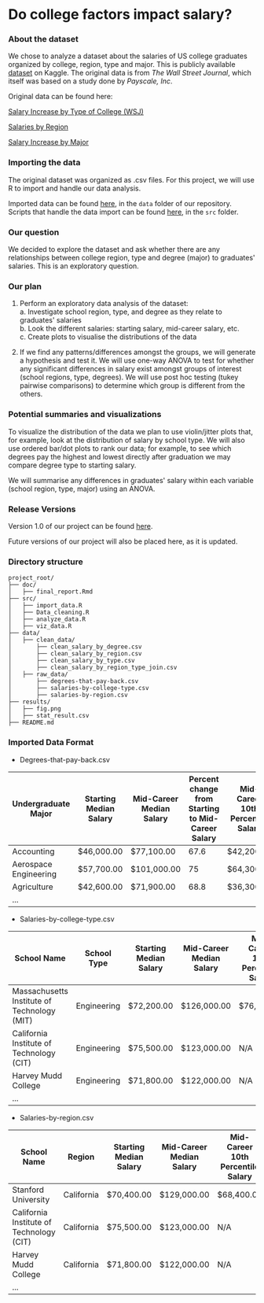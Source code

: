 # Do college factors impact salary?

### About the dataset

We chose to analyze a dataset about the salaries of US college graduates organized by college, region, type and major. This is publicly available [dataset](https://www.kaggle.com/wsj/college-salaries) on Kaggle. The original data is from *The Wall Street Journal*, which itself was based on a study done by *Payscale, Inc*.

Original data can be found here:

[Salary Increase by Type of College (WSJ)](http://online.wsj.com/public/resources/documents/info-Salaries_for_Colleges_by_Type-sort.html)

[Salaries by Region](http://online.wsj.com/public/resources/documents/info-Salaries_for_Colleges_by_Region-sort.html)

[Salary Increase by Major](http://online.wsj.com/public/resources/documents/info-Degrees_that_Pay_you_Back-sort.html)

### Importing the data

The original dataset was organized as .csv files. For this project, we will use R to import and handle our data analysis.

Imported data can be found [here](https://github.com/UBC-MDS/DSCI_522_Salary-vs-College/tree/master/data), in the `data` folder of our repository. Scripts that handle the data import can be found [here](https://github.com/UBC-MDS/DSCI_522_Salary-vs-College/tree/master/src), in the `src` folder.

### Our question

We decided to explore the dataset and ask whether there are any relationships between college region, type and degree (major) to graduates' salaries. This is an exploratory question.

### Our plan

1. Perform an exploratory data analysis of the dataset:  
    a. Investigate school region, type, and degree as they relate to graduates' salaries  
    b. Look the different salaries: starting salary, mid-career salary, etc.  
    c. Create plots to visualise the distributions of the data   

2. If we find any patterns/differences amongst the groups, we will generate a hypothesis and test it. We will use one-way ANOVA to test for whether any significant differences in salary exist amongst groups of interest (school regions, type, degrees). We will use post hoc testing (tukey pairwise comparisons) to determine which group is different from the others.   

### Potential summaries and visualizations

To visualize the distribution of the data we plan to use violin/jitter plots that, for example, look at the distribution of salary by school type. We will also use ordered bar/dot plots to rank our data; for example, to see which degrees pay the highest and lowest directly after graduation we may compare degree type to starting salary.

We will summarise any differences in graduates' salary within each variable (school region, type, major) using an ANOVA.

### Release Versions

Version 1.0 of our project can be found [here](https://github.com/UBC-MDS/DSCI_522_Salary-vs-College/tree/v1.0). 

Future versions of our project will also be placed here, as it is updated. 

### Directory structure
```
project_root/
├── doc/
│   ├── final_report.Rmd
├── src/
│   ├── import_data.R
│   ├── Data_cleaning.R
│   ├── analyze_data.R
│   ├── viz_data.R
├── data/
│   ├── clean_data/
│       ├── clean_salary_by_degree.csv
│       ├── clean_salary_by_region.csv
│       ├── clean_salary_by_type.csv
│       ├── clean_salary_by_region_type_join.csv
│   ├── raw_data/
│       ├── degrees-that-pay-back.csv
│       ├── salaries-by-college-type.csv
│       ├── salaries-by-region.csv
├── results/
│   ├── fig.png
│   ├── stat_result.csv
├── README.md
```
### Imported Data Format

* Degrees-that-pay-back.csv

| Undergraduate Major | Starting Median Salary | Mid-Career Median Salary | Percent change from Starting to Mid-Career Salary | Mid-Career 10th Percentile Salary | Mid-Career 25th Percentile Salary |	Mid-Career 75th Percentile Salary	| Mid-Career 90th Percentile Salary |
|---|---|---|---|---|---|---|---|
| Accounting |  $46,000.00 | $77,100.00 | 67.6 | $42,200.00 | $56,100.00 | $108,000.00 | $152,000.00 |
| Aerospace Engineering	| $57,700.00	| $101,000.00 |	75|	$64,300.00|	$82,100.00|	$127,000.00|	$161,000.00 |
|Agriculture|	$42,600.00|	$71,900.00|	68.8|	$36,300.00|	$52,100.00|	$96,300.00|	$150,000.00|
|...|

* Salaries-by-college-type.csv

|School Name|	School Type|	Starting Median Salary|	Mid-Career Median Salary|	Mid-Career 10th Percentile Salary|	Mid-Career 25th Percentile Salary|	Mid-Career 75th Percentile Salary|	Mid-Career 90th Percentile Salary|
|---|---|---|---|---|---|---|---|
|Massachusetts Institute of Technology (MIT)|	Engineering|	$72,200.00|	$126,000.00|	$76,800.00|	$99,200.00|	$168,000.00|	$220,000.00|
|California Institute of Technology (CIT)|	Engineering	|$75,500.00|	$123,000.00	|N/A|	$104,000.00	|$161,000.00|	N/A
|Harvey Mudd College|	Engineering|	$71,800.00|	$122,000.00	|N/A|	$96,000.00|	$180,000.00	|N/A|
|...|

* Salaries-by-region.csv

|School Name	|Region|	Starting Median Salary|	Mid-Career Median Salary|	Mid-Career 10th Percentile Salary	|Mid-Career 25th Percentile Salary|	Mid-Career 75th Percentile Salary|	Mid-Career 90th Percentile Salary|
|---|---|---|---|---|---|---|---|
|Stanford University|	California|	$70,400.00|	$129,000.00	|$68,400.00|	$93,100.00|	$184,000.00|	$257,000.00|
|California Institute of Technology (CIT)|	California	|$75,500.00	|$123,000.00|	N/A|	$104,000.00	|$161,000.00|	N/A|
|Harvey Mudd College|	California|	$71,800.00|	$122,000.00	|N/A|	$96,000.00|	$180,000.00	|N/A|
|...|

